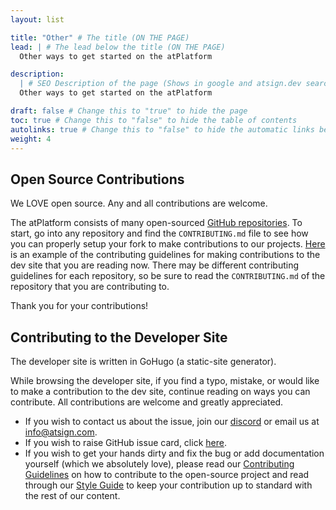 ```yaml
---
layout: list

title: "Other" # The title (ON THE PAGE)
lead: | # The lead below the title (ON THE PAGE)
  Other ways to get started on the atPlatform

description:
  | # SEO Description of the page (Shows in google and atsign.dev search)
  Other ways to get started on the atPlatform

draft: false # Change this to "true" to hide the page
toc: true # Change this to "false" to hide the table of contents
autolinks: true # Change this to "false" to hide the automatic links below your content
weight: 4
---
```


## Open Source Contributions

We LOVE open source. Any and all contributions are welcome. 

The atPlatform consists of many open-sourced [GitHub repositories](https://github.com/atsign-foundation). To start, go into any repository and find the `CONTRIBUTING.md` file to see how you can properly setup your fork to make contributions to our projects. [Here](https://github.com/atsign-foundation/atsign.dev-3.0/blob/trunk/CONTRIBUTING.md) is an example of the contributing guidelines for making contributions to the dev site that you are reading now. There may be different contributing guidelines for each repository, so be sure to read the `CONTRIBUTING.md` of the repository that you are contributing to.

Thank you for your contributions!

## Contributing to the Developer Site

The developer site is written in GoHugo (a static-site generator).

While browsing the developer site, if you find a typo, mistake, or would like to make a contribution to the dev site, continue reading on ways you can contribute. All contributions are welcome and greatly appreciated.

- If you wish to contact us about the issue, join our [discord](https://discord.atsign.com) or email us at [info@atsign.com](mailto:info@atsign.com).
- If you wish to raise GitHub issue card, click [here](https://github.com/atsign-foundation/atsign.dev-3.0/issues).
- If you wish to get your hands dirty and fix the bug or add documentation yourself (which we absolutely love), please read our [Contributing Guidelines](https://github.com/atsign-foundation/atsign.dev-3.0/blob/trunk/CONTRIBUTING.md) on how to contribute to the open-source project and read through our [Style Guide](/contribute/style-guide/) to keep your contribution up to standard with the rest of our content.

<!-- add C++ and TS here? -->